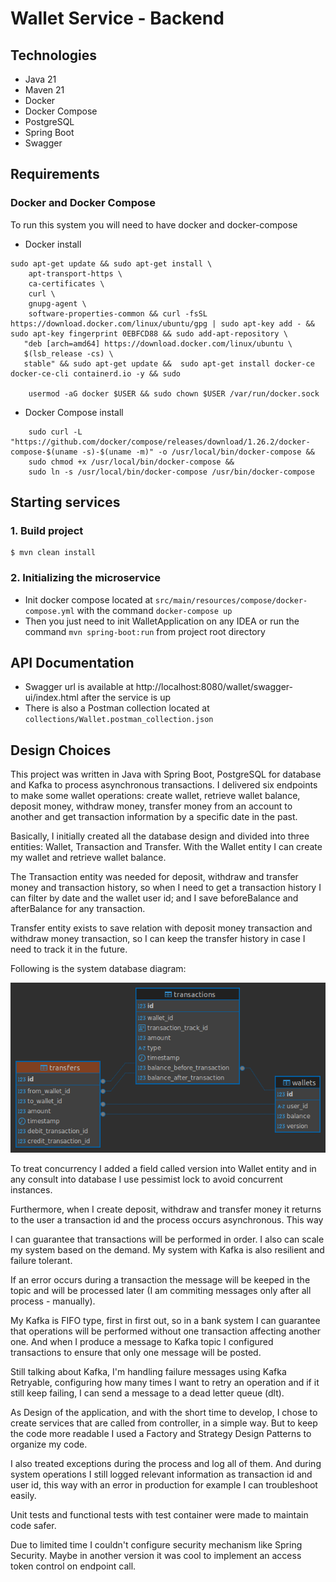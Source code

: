 # Wallet Service - Backend

## Technologies

- Java 21
- Maven 21
- Docker
- Docker Compose
- PostgreSQL
- Spring Boot
- Swagger

## Requirements

### Docker and Docker Compose

To run this system you will need to have docker and docker-compose

- Docker install

```
sudo apt-get update && sudo apt-get install \
    apt-transport-https \
    ca-certificates \
    curl \
    gnupg-agent \
    software-properties-common && curl -fsSL https://download.docker.com/linux/ubuntu/gpg | sudo apt-key add - && sudo apt-key fingerprint 0EBFCD88 && sudo add-apt-repository \
   "deb [arch=amd64] https://download.docker.com/linux/ubuntu \
   $(lsb_release -cs) \
   stable" && sudo apt-get update &&  sudo apt-get install docker-ce docker-ce-cli containerd.io -y && sudo
 
    usermod -aG docker $USER && sudo chown $USER /var/run/docker.sock
```

- Docker Compose install

```
    sudo curl -L "https://github.com/docker/compose/releases/download/1.26.2/docker-compose-$(uname -s)-$(uname -m)" -o /usr/local/bin/docker-compose &&
    sudo chmod +x /usr/local/bin/docker-compose &&
    sudo ln -s /usr/local/bin/docker-compose /usr/bin/docker-compose
```

## Starting services

### 1. Build project

```
$ mvn clean install
```

### 2. Initializing the microservice

- Init docker compose located at `src/main/resources/compose/docker-compose.yml` with the command `docker-compose up`
- Then you just need to init WalletApplication on any IDEA or run the command `mvn spring-boot:run` from project root directory

## API Documentation

- Swagger url is available at http://localhost:8080/wallet/swagger-ui/index.html after the service is up
- There is also a Postman collection located at ```collections/Wallet.postman_collection.json```

## Design Choices

This project was written in Java with Spring Boot, PostgreSQL for database and Kafka to process asynchronous transactions.
I delivered six endpoints to make some wallet operations: create wallet, retrieve wallet balance, deposit money, withdraw money, transfer money from an account to another and get transaction information by a specific date in the past.

Basically, I initially created all the database design and divided into three entities: Wallet, Transaction and Transfer.
With the Wallet entity I can create my wallet and retrieve wallet balance.

The Transaction entity was needed for deposit, withdraw and transfer money and transaction history, so when I need to get a transaction history I can filter by date and the wallet user id; and I save beforeBalance and afterBalance for any transaction.

Transfer entity exists to save relation with deposit money transaction and withdraw money transaction, so I can keep the transfer history in case I need to track it in the future.

Following is the system database diagram:

![wallet-system-database-diagram.png](wallet-system-database-diagram.png)

To treat concurrency I added a field called version into Wallet entity and in any consult into database I use pessimist lock to avoid concurrent instances.

Furthermore, when I create deposit, withdraw and transfer money it returns to the user a transaction id and the process occurs asynchronous. This way

I can guarantee that transactions will be performed in order. I also can scale my system based on the demand. My system with Kafka is also resilient and failure tolerant.

If an error occurs during a transaction the message will be keeped in the topic and will be processed later (I am commiting messages only after all process - manually).

My Kafka is FIFO type, first in first out, so in a bank system I can guarantee that operations will be performed without one transaction affecting another one. And when I produce a message to Kafka topic I configured transactions to ensure that only one message will be posted.


Still talking about Kafka, I'm handling failure messages using Kafka Retryable, configuring how many times I want to retry an operation and if it still keep failing, I can send a message to a dead letter queue (dlt).

As Design of the application, and with the short time to develop, I chose to create services that are called from controller, in a simple way. But to keep the code more readable I used a Factory and Strategy Design Patterns to organize my code.


I also treated exceptions during the process and log all of them.
And during system operations I still logged relevant information as transaction id and user id, this way with an error in production for example I can troubleshoot easily.

Unit tests and functional tests with test container were made to maintain code safer.

Due to limited time I couldn't configure security mechanism like Spring Security. Maybe in another version it was cool to implement an access token control on endpoint call.
